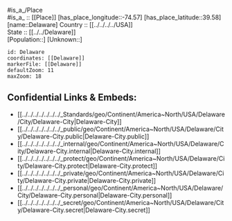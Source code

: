 ﻿---
location: [39.58,-74.57] 
mapzoom: [7,12] 
mapmarker: city 
type: City
tags:
- geo/City


SpocWebEntityId: 29737
isDeleted: false
confidential: public

---
#is_a_/Place  
#is_a_ :: [[Place]] 
[has_place_longitude::-74.57] 
[has_place_latitude::39.58] 
[name::Delaware] 
Country :: [[../../../../USA]]  
State :: [[../../Delaware]]  
[Population::] 
[Unknown::] 


```leaflet
id: Delaware
coordinates: [[Delaware]] 
markerFile: [[Delaware]] 
defaultZoom: 11 
maxZoom: 18
```


## Confidential Links & Embeds: 
- [[../../../../../../../_Standards/geo/Continent/America~North/USA/Delaware/City/Delaware-City|Delaware-City]] 
- [[../../../../../../../_public/geo/Continent/America~North/USA/Delaware/City/Delaware-City.public|Delaware-City.public]] 
- [[../../../../../../../_internal/geo/Continent/America~North/USA/Delaware/City/Delaware-City.internal|Delaware-City.internal]] 
- [[../../../../../../../_protect/geo/Continent/America~North/USA/Delaware/City/Delaware-City.protect|Delaware-City.protect]] 
- [[../../../../../../../_private/geo/Continent/America~North/USA/Delaware/City/Delaware-City.private|Delaware-City.private]] 
- [[../../../../../../../_personal/geo/Continent/America~North/USA/Delaware/City/Delaware-City.personal|Delaware-City.personal]] 
- [[../../../../../../../_secret/geo/Continent/America~North/USA/Delaware/City/Delaware-City.secret|Delaware-City.secret]] 
